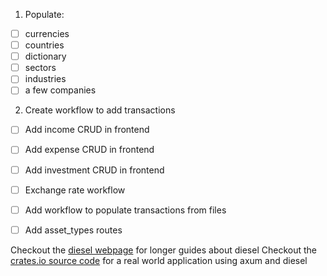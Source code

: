 1. Populate:
- [ ] currencies
- [ ] countries
- [ ] dictionary
- [ ] sectors
- [ ] industries
- [ ] a few companies

2. Create workflow to add transactions
- [ ] Add income CRUD in frontend
- [ ] Add expense CRUD in frontend
- [ ] Add investment CRUD in frontend
- [ ] Exchange rate workflow
- [ ] Add workflow to populate transactions from files
- [ ] Add asset_types routes


Checkout the [diesel webpage](https://diesel.rs) for
longer guides about diesel
Checkout the [crates.io source code](https://github.com/rust-lang/crates.io/)
for a real world application using axum and diesel